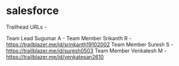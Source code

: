 # salesforce

Trailhead URLs - 

Team Lead Sugumar A - 
Team Member Srikanth R - https://trailblazer.me/id/srinkanth19102002
Team Member Suresh S - https://trailblazer.me/id/suresh0503
Team Member Venkatesh M - https://trailblazer.me/id/venkatesan2610

